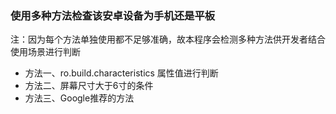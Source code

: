 ### 使用多种方法检查该安卓设备为手机还是平板
注：因为每个方法单独使用都不足够准确，故本程序会检测多种方法供开发者结合使用场景进行判断

- 方法一、ro.build.characteristics 属性值进行判断
- 方法二、屏幕尺寸大于6寸的条件
- 方法三、Google推荐的方法